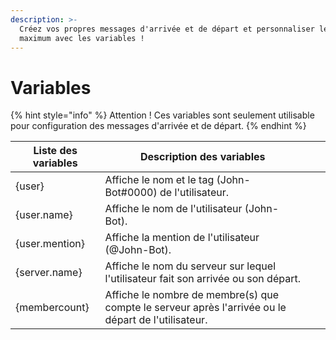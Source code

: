 ```yaml
---
description: >-
  Créez vos propres messages d'arrivée et de départ et personnaliser les au
  maximum avec les variables !
---
```


# Variables

{% hint style="info" %}
Attention ! Ces variables sont seulement utilisable pour configuration des messages d'arrivée et de départ.&#x20;
{% endhint %}

| Liste des variables | Description des variables                                                                           |   |   |
| ------------------- | --------------------------------------------------------------------------------------------------- | - | - |
| {user}              | Affiche le nom et le tag (John-Bot#0000) de l'utilisateur.                                          |   |   |
| {user.name}         | Affiche le nom de l'utilisateur (John-Bot).                                                         |   |   |
| {user.mention}      | Affiche la mention de l'utilisateur (@John-Bot).                                                    |   |   |
| {server.name}       | Affiche le nom du serveur sur lequel l'utilisateur fait son arrivée ou son départ.                  |   |   |
| {membercount}       | Affiche le nombre de membre(s) que compte le serveur après l'arrivée ou le départ de l'utilisateur. |   |   |
